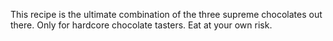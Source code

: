 This recipe is the ultimate combination of the three supreme chocolates out there. Only for hardcore chocolate tasters. Eat at your own risk.